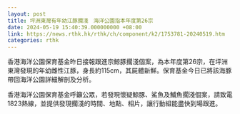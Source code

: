 ```yaml
---
layout: post
title: 坪洲東灣有年幼江豚擱淺　海洋公園指本年度第26宗
date: 2024-05-19 15:40:39.000000000 +08:00
link: https://news.rthk.hk/rthk/ch/component/k2/1753781-20240519.htm
categories: rthk
---
```


香港海洋公園保育基金昨日接報跟進宗鯨豚擱淺個案，為本年度第26宗，在坪洲東灣發現的年幼雌性江豚，身長約115cm，其屍體新鮮。保育基金今日已將該海豚帶回海洋公園詳細解剖及分析。

香港海洋公園保育基金呼籲公眾，若發現懷疑鯨豚、鯊魚及鯆魚擱淺個案，請致電 1823熱線，並提供發現擱淺的時間、地點、相片，讓行動組能盡快到場跟進。
